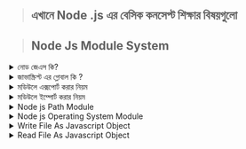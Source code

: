> ## এখানে  Node .js   এর বেসিক  কনসেপ্ট শিক্ষার বিষয়গুলো  

> ## Node Js Module System
<details >
 <summary>  নোড জেএস কি?</summary>
 যারা নতুন তাদের মধ্যে অনেকেই ভাবে নোড জেএস হয়তো কোন প্রোগ্রামিং ল্যাঙ্গুয়েজ বা ফ্রেমওয়ার্ক! কিন্তু এটা সম্পূর্ণ ভুল।
 
  নোড জেএস কোন প্রোগ্রামিং ল্যাঙ্গুয়েজ বা ফ্রেমওয়ার্ক নয়।

  নোড জেএস হচ্ছে একটি জাভাস্ক্রিপ্ট Run-Time Environment। 
  
  আচ্ছা বুঝলাম কিন্তু এই Run-Time Environment টা আবার কি?
  
Run-Time Environment এর কাজ হচ্ছে নির্দিষ্ট একটি প্রোগ্রামিং ল্যাঙ্গুয়েজ এর কোড গুলোকে রান করা।
</details>

<details >
 <summary>  জাভাস্ক্রিপ্ট এর গ্লোবাল কি ? </summary>
নোড জের  এর প্রত্যেকটি স্বাধীন ফাইল একেকটা   মডিউল। মডিউলে মানে ছোট একটি লাইব্রেরি বা ছোট  প্যাকেজ।   প্রত্যেকটা ফাইল এর ডাটা আলাদা আলাদা ভাবে তাদের সত্তা বজায় থাকে।  মডিউলে হলো গ্লোবাল অবজেক্ট।  
উদাহরণ: 

```javascript

var  a = 10;
function  text () {
    console.log("kamrul");
}

console.log(module);
```

```javascript

Module {
  id: '.',
  path: 'C:\\Users\\KAMRUL\\OneDrive\\Desktop\\node-js',
  exports: {},
  filename: 'C:\\Users\\KAMRUL\\OneDrive\\Desktop\\node-js\\global.js',
  loaded: false,
  children: [],
  paths: [
    'C:\\Users\\KAMRUL\\OneDrive\\Desktop\\node-js\\node_modules',
    'C:\\Users\\KAMRUL\\OneDrive\\Desktop\\node_modules',
    'C:\\Users\\KAMRUL\\OneDrive\\node_modules',
    'C:\\Users\\KAMRUL\\node_modules',
    'C:\\Users\\node_modules',
    'C:\\node_modules'
  ]
}

```
</details>

<details >
 <summary> মডিউলে এক্সপোর্ট করার নিয়ম  </summary>
 তিন উপায় এ মডিউল এক্সপোর্ট করা যায়।  

 ```javascript 
const add = (a,b) => a+b;

const sub = (a,b) => a-b;

const div = (a,b) => a+b;

const test = (a,b) => add(a,b)/sub(a,b);

// export system 1
module.exports = {
    add, 
    sub,
    div,
    test
}


// export system 2
module.export.add = add;
module.export.sub = sub;
module.export.div = div;
module.export.test = test;

 ```

 ভালো উপায় হলো 

 ```javascconst 
 module.exports.add = (a,b) => a+b;

 module.exports. sub = (a,b) => a-b;

 module.exports. div = (a,b) => a+b;

 module.exports. test = (a,b) => add(a,b)/sub(a,b);
 ```
  
 </details >
 <details >
 <summary> মডিউলে ইম্পোর্ট করার নিয়ম  </summary>

 অন্য ফাইল এর এক্সপোর্ট করা ডাটা গুলো ইম্পোর্ট  করার নিয়ম - 
নোড জেস এ ইম্পোর্ট করার জন্য require  মেথড ব্যবহার করা হয়।
উদাহরণ  :- 

 ```javascript
 const math = require('./math)
 
 ```
  </details >

   <details >
 <summary>Node js Path Module   </summary>
  ফাইল সিস্টেম কে path   বলে।   আমরা যে লোকেশন এ কাজ করি তাই path মডিউল।  filename  আমাদের ফাইল টি কোন জায়গায় আছে তা বের করা যায়।  পথ একটা মডিউল।  তাই আমাদের require  করে নিতে হবে।  সবার শেষ যে filename  বা ডিরেক্টরি name  থাকে সেটাই basename . 

  ```javascript 

const path = require("path")

console.log(path.basename(__filename)); //  file Name =  global.js

console.log(path.basename(__dirname)); // Folder Name =  node-js

// just file name use 
console.log(path.extname(__filename)); // Folder Name =  node-js

  ```

  একটি অবজেক্ট কে  real path  ফরম্যাটে   করতে হলে যা করতে  হবে...

  ```javascript 

const path = require("path")

const pathObj = {
    dir:"ser/lcoal",
    name:"testFile",
    ext:".js"
}

console.log(path.format(pathObj));   // ser/lcoal\testFile.js
  ```
   </details >

   <details >
 <summary>Node js Operating System  Module   </summary>
অপারেটিং সিস্টেম এর সবকিছু জানতে আমাদের  os  মডিউল ব্যবহার করতে হবে।  যার মাধ্যমে আমাদের অপারেটিং সিস্টেম এর সবকিছু জানতে পারবো 

```javascript 
const os = require("os")
console.log(os.arch())
console.log(os.cpus())
console.log(os.freemem())
console.log(os.networkInterfaces())
```

```javascript 
x64
[
  {
    model: 'Intel(R) Core(TM) i3-6006U CPU @ 2.00GHz',
    speed: 1992,
    times: {
      user: 3002515,
      nice: 0,
      sys: 1028734,
      idle: 9370812,
      irq: 131921
    }
  },
  {
    model: 'Intel(R) Core(TM) i3-6006U CPU @ 2.00GHz',
    speed: 1992,
    times: { user: 2897234, nice: 0, sys: 662828, idle: 9841765, irq: 18093 }
  },
  {
    model: 'Intel(R) Core(TM) i3-6006U CPU @ 2.00GHz',
    speed: 1992,
    times: { user: 3325625, nice: 0, sys: 710578, idle: 9365609, irq: 17546 }
  },
  {
    model: 'Intel(R) Core(TM) i3-6006U CPU @ 2.00GHz',
    speed: 1992,
    times: { user: 3117953, nice: 0, sys: 611093, idle: 9672765, irq: 14421 }
  }
]
3978842112
{
  'Wi-Fi': [
    {
      address: 'fe80::595f:72ba:e308:4f49',
      netmask: 'ffff:ffff:ffff:ffff::',
      family: 'IPv6',
      mac: '9c:30:5b:e3:84:05',
      internal: false,
      cidr: 'fe80::595f:72ba:e308:4f49/64',
      scopeid: 17
    },
    {
      address: '192.168.0.108',
      netmask: '255.255.255.0',
      family: 'IPv4',
      mac: '9c:30:5b:e3:84:05',
      internal: false,
      cidr: '192.168.0.108/24'
    }
  ],
  'Loopback Pseudo-Interface 1': [
    {
      address: '::1',
      netmask: 'ffff:ffff:ffff:ffff:ffff:ffff:ffff:ffff',
      family: 'IPv6',
      mac: '00:00:00:00:00:00',
      internal: true,
      cidr: '::1/128',
      scopeid: 0
    },
    {
      address: '127.0.0.1',
      netmask: '255.0.0.0',
      family: 'IPv4',
      mac: '00:00:00:00:00:00',
      internal: true,
      cidr: '127.0.0.1/8'
    }
  ]
}
```
  </details >

   
 <details>
 <summary> Write File As Javascript Object  </summary>
জাভাস্ক্রিপ্ট এর অবজেক্ট কে  writeFile  মডিউল ব্যবহার করে nodejs   দিয়ে একটি json , css  বা যেকোনো ফাইল এ   কনভার্ট করা যায় এবং একটি নতুন ফাইল  তৈরি করা যায়।  এটার জন্য আমাদের যে  মডিউল টি ব্যবহার করা হবে সেটা হলো fs . 

এটির জন্য আমাদের শুরুতে fs  মডিউল require  করে  নিতে হবে।  এবং আমাদের কে একটি জাভাস্ক্রিপ্ট  অবজেক্ট  বানাতে হবে  . আমরা যেহেতু জেসন ফাইল বানাতে যাইতেছি  তাই আমাদের অবজেক্ট টি কে stringify  করে নিতে হবে।   তারপর আমাদের কে os  মডিউলে দিয়ে writeFile  মেথড দিয়ে ফাইল write  করতে হ তবে।  

os  এর writeFile  এ আমাদের কে যা যা করতে হবে  তা  হলো - 
- ১. শুরুতে  তৈরি করা ফাইল বা যেকোনো ফাইলের নাম দিতে হবে 
- ২. ডাটা দিতে হবে 
- ৩. কলব্যাক ফাঙ্কশন দিতে হবে 
-  ৪. কলব্যাক ফাঙ্কশন এ আমাদের কে এরর হলে কোনো মেসেজ বা এরর না হজলে আমাদের মেসেজ দিতে হবে 
  
  
  ```javascript 
const  fs = require("fs");
const  testObj = {
    name:"kamrul  hasan",
    email:"kamrul@gmail.com",
    address:{
        city:"sherpur",
        country:"BD"
    }
}

const data = JSON.stringify(testObj)

fs.writeFile('test.json',data, (error)=>{
    if (error) {
        console.log(error);
    }else{
        console.log("you are successfully Write File");
    }
})
  ```
![image ](https://i.ibb.co/TrKKhGP/write-File-nodejs1.png);
![image ](https://i.ibb.co/DGfvt03/write-File-nodejs2.png);
  

</details >

   
<details>
<summary> Read File As Javascript Object  </summary>

আমাদের  কোনো ফাইল কে read  করতে fs  মডিউলে এর  readFile  মেথড এর মাধ্যমে   করতে  পারি।  
এখানে আমি আমাদের যা যা করতে   হবে  - 
- ১.  fs  মডিউল নিতে  হবে 
- ২. readFile মেথড  নিতে হবে 
- ৩. ফাইল নাম  দিতে হবে 
- ৪. কলব্যাক ফাঙ্কশন নিতে  হবে 
- ৫. পেরামিটার হিসেবে (error ,data ) নিতে হবে 
- ৬. জেসন কে parse করতে হবে  

```javascript

const  fs = require("fs");

fs.readFile('./test.json', (error, data)=> {
    if(error){
        return console.log(error)
    }
    let obj =JSON.parse(data);
    console.log(obj);
})

```

```javascript
{
  name: 'kamrul  hasan',
  email: 'kamrul@gmail.com',
  address: { city: 'sherpur', country: 'BD' }
}
```
</details >